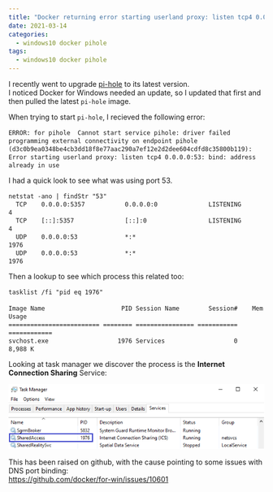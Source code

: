 ```yaml
---
title: "Docker returning error starting userland proxy: listen tcp4 0.0.0.0:53: bind: address already in use"
date: 2021-03-14
categories:
  - windows10 docker pihole
tags:
  - windows10 docker pihole
---
```


I recently went to upgrade [pi-hole](https://pi-hole.net/) to its latest version.  
I noticed Docker for Windows needed an update, so I updated that first and then pulled the latest `pi-hole` image.  

When trying to start `pi-hole`, I recieved the following error:
```shell
ERROR: for pihole  Cannot start service pihole: driver failed programming external connectivity on endpoint pihole  
(d3c0b9ea0348be4cb3dd18f8e77aac290a7ef12e2d2dee604cdfd8c35800b119):  
Error starting userland proxy: listen tcp4 0.0.0.0:53: bind: address already in use
```

I had a quick look to see what was using port 53.
```shell
netstat -ano | findStr "53"
  TCP    0.0.0.0:5357           0.0.0.0:0              LISTENING       4
  TCP    [::]:5357              [::]:0                 LISTENING       4
  UDP    0.0.0.0:53             *:*                                    1976
  UDP    0.0.0.0:53             *:*                                    1976
```

Then a lookup to see which process this related too:
```shell
tasklist /fi "pid eq 1976"

Image Name                     PID Session Name        Session#    Mem Usage
========================= ======== ================ =========== ============
svchost.exe                   1976 Services                   0      8,988 K
```

Looking at task manager we discover the process is the **Internet Connection Sharing** Service:  

![Task Manager](/assets/images/posts/docker-dns/task-manager.png)

This has been raised on github, with the cause pointing to some issues with DNS port binding:  
https://github.com/docker/for-win/issues/10601